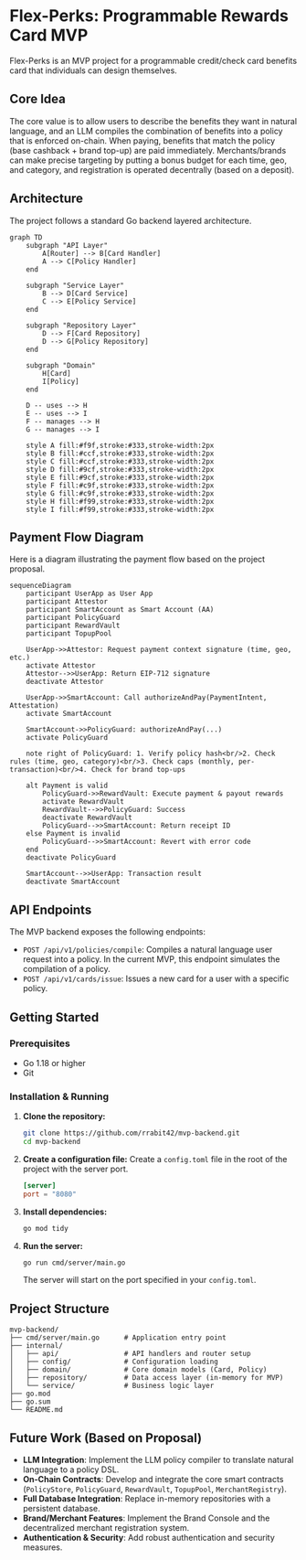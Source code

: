 # Flex-Perks: Programmable Rewards Card MVP

Flex-Perks is an MVP project for a programmable credit/check card benefits card that individuals can design themselves.

## Core Idea

The core value is to allow users to describe the benefits they want in natural language, and an LLM compiles the combination of benefits into a policy that is enforced on-chain. When paying, benefits that match the policy (base cashback + brand top-up) are paid immediately. Merchants/brands can make precise targeting by putting a bonus budget for each time, geo, and category, and registration is operated decentrally (based on a deposit).

## Architecture

The project follows a standard Go backend layered architecture.

```mermaid
graph TD
    subgraph "API Layer"
        A[Router] --> B[Card Handler]
        A --> C[Policy Handler]
    end

    subgraph "Service Layer"
        B --> D[Card Service]
        C --> E[Policy Service]
    end

    subgraph "Repository Layer"
        D --> F[Card Repository]
        D --> G[Policy Repository]
    end

    subgraph "Domain"
        H[Card]
        I[Policy]
    end

    D -- uses --> H
    E -- uses --> I
    F -- manages --> H
    G -- manages --> I

    style A fill:#f9f,stroke:#333,stroke-width:2px
    style B fill:#ccf,stroke:#333,stroke-width:2px
    style C fill:#ccf,stroke:#333,stroke-width:2px
    style D fill:#9cf,stroke:#333,stroke-width:2px
    style E fill:#9cf,stroke:#333,stroke-width:2px
    style F fill:#c9f,stroke:#333,stroke-width:2px
    style G fill:#c9f,stroke:#333,stroke-width:2px
    style H fill:#f99,stroke:#333,stroke-width:2px
    style I fill:#f99,stroke:#333,stroke-width:2px
```

## Payment Flow Diagram

Here is a diagram illustrating the payment flow based on the project proposal.

```mermaid
sequenceDiagram
    participant UserApp as User App
    participant Attestor
    participant SmartAccount as Smart Account (AA)
    participant PolicyGuard
    participant RewardVault
    participant TopupPool

    UserApp->>Attestor: Request payment context signature (time, geo, etc.)
    activate Attestor
    Attestor-->>UserApp: Return EIP-712 signature
    deactivate Attestor

    UserApp->>SmartAccount: Call authorizeAndPay(PaymentIntent, Attestation)
    activate SmartAccount

    SmartAccount->>PolicyGuard: authorizeAndPay(...)
    activate PolicyGuard
    
    note right of PolicyGuard: 1. Verify policy hash<br/>2. Check rules (time, geo, category)<br/>3. Check caps (monthly, per-transaction)<br/>4. Check for brand top-ups

    alt Payment is valid
        PolicyGuard->>RewardVault: Execute payment & payout rewards
        activate RewardVault
        RewardVault-->>PolicyGuard: Success
        deactivate RewardVault
        PolicyGuard-->>SmartAccount: Return receipt ID
    else Payment is invalid
        PolicyGuard-->>SmartAccount: Revert with error code
    end
    deactivate PolicyGuard

    SmartAccount-->>UserApp: Transaction result
    deactivate SmartAccount
```

## API Endpoints

The MVP backend exposes the following endpoints:

- `POST /api/v1/policies/compile`: Compiles a natural language user request into a policy. In the current MVP, this endpoint simulates the compilation of a policy.
- `POST /api/v1/cards/issue`: Issues a new card for a user with a specific policy.

## Getting Started

### Prerequisites

- Go 1.18 or higher
- Git

### Installation & Running

1.  **Clone the repository:**
    ```bash
    git clone https://github.com/rrabit42/mvp-backend.git
    cd mvp-backend
    ```

2.  **Create a configuration file:**
    Create a `config.toml` file in the root of the project with the server port.
    ```toml
    [server]
    port = "8080"
    ```

3.  **Install dependencies:**
    ```bash
    go mod tidy
    ```

4.  **Run the server:**
    ```bash
    go run cmd/server/main.go
    ```
    The server will start on the port specified in your `config.toml`.

## Project Structure

```
mvp-backend/
├── cmd/server/main.go      # Application entry point
├── internal/
│   ├── api/                # API handlers and router setup
│   ├── config/             # Configuration loading
│   ├── domain/             # Core domain models (Card, Policy)
│   ├── repository/         # Data access layer (in-memory for MVP)
│   └── service/            # Business logic layer
├── go.mod
├── go.sum
└── README.md
```

## Future Work (Based on Proposal)

- **LLM Integration**: Implement the LLM policy compiler to translate natural language to a policy DSL.
- **On-Chain Contracts**: Develop and integrate the core smart contracts (`PolicyStore`, `PolicyGuard`, `RewardVault`, `TopupPool`, `MerchantRegistry`).
- **Full Database Integration**: Replace in-memory repositories with a persistent database.
- **Brand/Merchant Features**: Implement the Brand Console and the decentralized merchant registration system.
- **Authentication & Security**: Add robust authentication and security measures.
